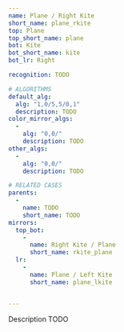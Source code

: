 ```yaml
---
name: Plane / Right Kite
short_name: plane_rkite
top: Plane
top_short_name: plane
bot: Kite
bot_short_name: kite
bot_lr: Right

recognition: TODO

# ALGORITHMS
default_alg:
  alg: "1,0/5,5/0,1"
  description: TODO
color_mirror_algs:
  -
    alg: "0,0/"
    description: TODO
other_algs:
  -
    alg: "0,0/"
    description: TODO

# RELATED CASES
parents:
  -
    name: TODO
    short_name: TODO
mirrors:
  top_bot:
    -
      name: Right Kite / Plane
      short_name: rkite_plane
  lr:
    -
      name: Plane / Left Kite
      short_name: plane_lkite


---
```


Description TODO

